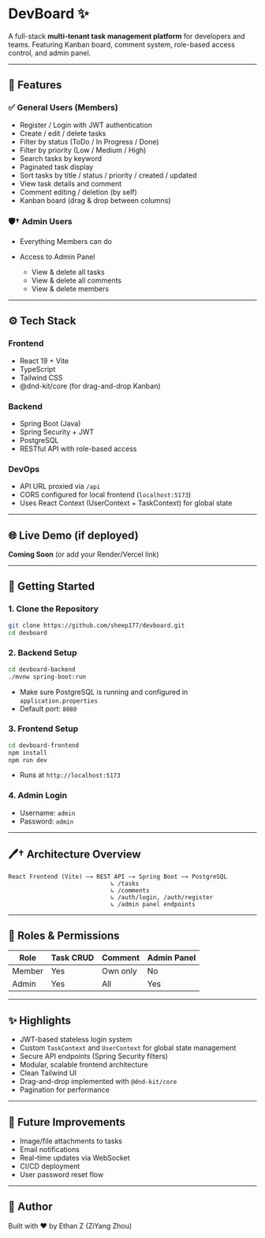 # DevBoard ✨

A full-stack **multi-tenant task management platform** for developers and teams. Featuring Kanban board, comment system, role-based access control, and admin panel.

---

## 📄 Features

### ✅ General Users (Members)

* Register / Login with JWT authentication
* Create / edit / delete tasks
* Filter by status (ToDo / In Progress / Done)
* Filter by priority (Low / Medium / High)
* Search tasks by keyword
* Paginated task display
* Sort tasks by title / status / priority / created / updated
* View task details and comment
* Comment editing / deletion (by self)
* Kanban board (drag & drop between columns)

### 🛡† Admin Users

* Everything Members can do
* Access to Admin Panel

  * View & delete all tasks
  * View & delete all comments
  * View & delete members

---

## ⚙️ Tech Stack

### Frontend

* React 19 + Vite
* TypeScript
* Tailwind CSS
* @dnd-kit/core (for drag-and-drop Kanban)

### Backend

* Spring Boot (Java)
* Spring Security + JWT
* PostgreSQL
* RESTful API with role-based access

### DevOps

* API URL proxied via `/api`
* CORS configured for local frontend (`localhost:5173`)
* Uses React Context (UserContext + TaskContext) for global state

---

## 🌐 Live Demo (if deployed)

**Coming Soon** (or add your Render/Vercel link)

---

## 🔧 Getting Started

### 1. Clone the Repository

```bash
git clone https://github.com/sheep177/devboard.git
cd devboard
```

### 2. Backend Setup

```bash
cd devboard-backend
./mvnw spring-boot:run
```

* Make sure PostgreSQL is running and configured in `application.properties`
* Default port: `8080`

### 3. Frontend Setup

```bash
cd devboard-frontend
npm install
npm run dev
```

* Runs at `http://localhost:5173`

### 4. Admin Login

* Username: `admin`
* Password: `admin`

---

## 🖊† Architecture Overview

```text
React Frontend (Vite) —➔ REST API —➔ Spring Boot —➔ PostgreSQL
                             ↳ /tasks
                             ↳ /comments
                             ↳ /auth/login, /auth/register
                             ↳ /admin panel endpoints
```

---

## 👷 Roles & Permissions

| Role   | Task CRUD | Comment  | Admin Panel |
| ------ | --------- | -------- | ----------- |
| Member | Yes       | Own only | No          |
| Admin  | Yes       | All      | Yes         |

---

## ✨ Highlights

* JWT-based stateless login system
* Custom `TaskContext` and `UserContext` for global state management
* Secure API endpoints (Spring Security filters)
* Modular, scalable frontend architecture
* Clean Tailwind UI
* Drag-and-drop implemented with `@dnd-kit/core`
* Pagination for performance

---

## 📁 Future Improvements

* Image/file attachments to tasks
* Email notifications
* Real-time updates via WebSocket
* CI/CD deployment
* User password reset flow

---

## 🙌 Author

Built with ❤️ by Ethan Z (ZiYang Zhou)
